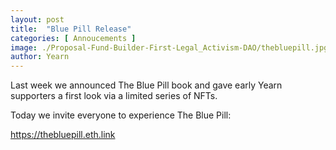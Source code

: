 ```yaml
---
layout: post
title:  "Blue Pill Release"
categories: [ Annoucements ]
image: ./Proposal-Fund-Builder-First-Legal_Activism-DAO/thebluepill.jpg
author: Yearn
---
```


Last week we announced The Blue Pill book and gave early Yearn supporters a first look via a limited series of NFTs.

Today we invite everyone to experience The Blue Pill:

https://thebluepill.eth.link
